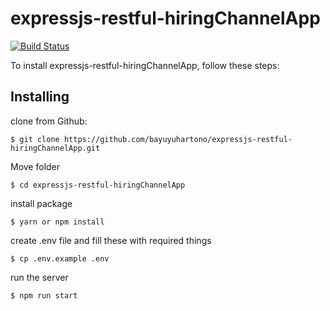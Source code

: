 # expressjs-restful-hiringChannelApp
[![Build Status](https://secure.travis-ci.org/flatiron/restful.png)](http://travis-ci.org/flatiron/restful)

To install expressjs-restful-hiringChannelApp, follow these steps:
## Installing
clone from Github:
```
$ git clone https://github.com/bayuyuhartono/expressjs-restful-hiringChannelApp.git
```
Move folder
```
$ cd expressjs-restful-hiringChannelApp
```
install package
```
$ yarn or npm install
```
create .env file and fill these with required things
```
$ cp .env.example .env
```
run the server
```
$ npm run start
```

